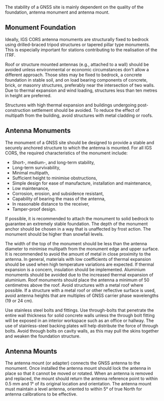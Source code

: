 The stability of a GNSS site is mainly dependent on the quality of the foundation, antenna monument and antenna mount.

## Monument Foundation

Ideally, IGS CORS antenna monuments are structurally fixed to bedrock using drilled-braced tripod structures or tapered pillar type monuments. This is especially important for stations contributing to the realisation of the ITRF.

Roof or structure mounted antennas (e.g., attached to a wall) should be avoided unless environmental or economic circumstances don’t allow a different approach. Those sites may be fixed to bedrock, a concrete foundation in stable soil, and on load bearing components of concrete, brick, or masonry structures, preferably near the intersection of two walls. Due to thermal expansion and wind loading, structures less than ten metres in height are preferred.

Structures with high thermal expansion and buildings undergoing post-construction settlement should be avoided. To reduce the effect of multipath from the building, avoid structures with metal cladding or roofs.

## Antenna Monuments

The monument of a GNSS site should be designed to provide a stable and securely anchored structure to which the antenna is mounted. For all IGS CORS, the required characteristics of the monument include:

- Short-, medium-, and long-term stability,
- Long-term survivability,
- Minimal multipath,
- Sufficient height to minimise obstructions,
- Simple design for ease of manufacture, installation and maintenance,
- Low maintenance,
- Corrosion, erosion, and subsidence resistant,
- Capability of bearing the mass of the antenna,
- In reasonable distance to the receiver,
- Tamper-proof design.

If possible, it is recommended to attach the monument to solid bedrock to guarantee an extremely stable foundation. The depth of the monument anchor should be chosen in a way that is unaffected by frost action. The monument should be higher than snowfall levels.

The width of the top of the monument should be less than the antenna diameter to minimise multipath from the monument edge and upper surface. It is recommended to avoid the amount of metal in close proximity to the antenna. In general, materials with low coefficients of thermal expansion should be used when high temperature variations are expected. If thermal expansion is a concern, insulation should be implemented. Aluminium monuments should be avoided due to the increased thermal expansion of aluminium. Roof monuments should place the antenna a minimum of 50 centimetres above the roof. Avoid structures with a metal roof where possible. If a structure with a metal roof or other reflective surface is used, avoid antenna heights that are multiples of GNSS carrier phase wavelengths (19 or 24 cm).

Use stainless steel bolts and fittings. Use through-bolts that penetrate the entire wall thickness for solid concrete walls unless the through bolt fitting will be exposed in an interior workspace such as an office or hallway. The use of stainless-steel backing plates will help distribute the force of through bolts. Avoid through bolts on cavity walls, as this may pull the skins together and weaken the foundation structure.

## Antenna Mounts

The antenna mount (or adapter) connects the GNSS antenna to the monument. Once installed the antenna mount should lock the antenna in place so that it cannot be moved or rotated. When an antenna is removed and replaced, the mount should return the antenna reference point to within 0.5 mm and 1° of its original location and orientation. The antenna mount must maintain a level antenna, oriented to within 5° of true North for antenna calibrations to be effective.